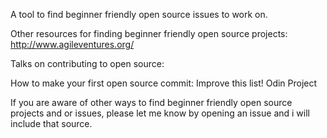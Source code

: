 A tool to find beginner friendly open source issues to work on.

Other resources for finding beginner friendly open source projects:
http://www.agileventures.org/

Talks on contributing to open source:

How to make your first open source commit:
Improve this list!
Odin Project


If you are aware of other ways to find beginner friendly open source projects and or issues, please let me know by opening an issue and i will include that source.
